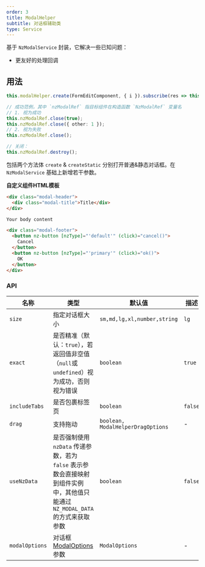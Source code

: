 ```yaml
---
order: 3
title: ModalHelper
subtitle: 对话框辅助类
type: Service
---
```


基于 `NzModalService` 封装，它解决一些已知问题：

- 更友好的处理回调

## 用法

```ts
this.modalHelper.create(FormEditComponent, { i }).subscribe(res => this.load());

// 成功范例，其中 `nzModalRef` 指目标组件在构造函数 `NzModalRef` 变量名
// 1. 视为成功
this.nzModalRef.close(true);
this.nzModalRef.close({ other: 1 });
// 2. 视为失败
this.nzModalRef.close();

// 关闭：
this.nzModalRef.destroy();
```

包括两个方法体 `create` & `createStatic` 分别打开普通&静态对话框。在 `NzModalService` 基础上新增若干参数。

**自定义组件HTML模板**

```html
<div class="modal-header">
  <div class="modal-title">Title</div>
</div>

Your body content

<div class="modal-footer">
  <button nz-button [nzType]="'default'" (click)="cancel()">
    Cancel
  </button>
  <button nz-button [nzType]="'primary'" (click)="ok()">
    OK
  </button>
</div>
```

### API

| 名称 | 类型 | 默认值 | 描述 |
| --- | --- | --- | --- |
| `size` | 指定对话框大小 | `sm,md,lg,xl,number,string` | `lg` |
| `exact` | 是否精准（默认：`true`），若返回值非空值（`null`或`undefined`）视为成功，否则视为错误 | `boolean` | `true` |
| `includeTabs` | 是否包裹标签页 | `boolean` | `false` |
| `drag` | 支持拖动 | `boolean, ModalHelperDragOptions` | - |
| `useNzData` | 是否强制使用 `nzData` 传递参数，若为 `false` 表示参数会直接映射到组件实例中，其他值只能通过 `NZ_MODAL_DATA` 的方式来获取参数 | `boolean` | `false` |
| `modalOptions` | 对话框 [ModalOptions](https://github.com/NG-ZORRO/ng-zorro-antd/blob/master/components/modal/modal-types.ts) 参数 | `ModalOptions` | - |
